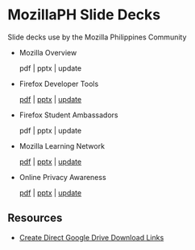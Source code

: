 # MozillaPH Slide Decks
Slide decks use by the Mozilla Philippines Community

- Mozilla Overview

  pdf | pptx | update
- Firefox Developer Tools

  [pdf](https://docs.google.com/presentation/d/1F9VAPvYqB3jIHPLRTR0iYKZqJDet9uxUz4u8-jh1Wt8/export/pdf) | [pptx](https://docs.google.com/presentation/d/1F9VAPvYqB3jIHPLRTR0iYKZqJDet9uxUz4u8-jh1Wt8/export/pptx) | [update](https://docs.google.com/presentation/d/1F9VAPvYqB3jIHPLRTR0iYKZqJDet9uxUz4u8-jh1Wt8/edit?usp=sharing)
- Firefox Student Ambassadors

  pdf | pptx | update
- Mozilla Learning Network

  [pdf](https://docs.google.com/presentation/d/1p6ijCvoGqMaVRD4OMtn4wRk9XrpvPv7mes7xJ4lrJqU/export/pdf) | [pptx](https://docs.google.com/presentation/d/1p6ijCvoGqMaVRD4OMtn4wRk9XrpvPv7mes7xJ4lrJqU/export/pptx) | [update](https://docs.google.com/presentation/d/1p6ijCvoGqMaVRD4OMtn4wRk9XrpvPv7mes7xJ4lrJqU/edit?usp=sharing)
- Online Privacy Awareness

  [pdf](https://docs.google.com/presentation/d/1Jft1GuNmPqhDax2nI37dShk4TlVSmKNWBEGBCuTaMNE/export/pdf) | [pptx](https://docs.google.com/presentation/d/1Jft1GuNmPqhDax2nI37dShk4TlVSmKNWBEGBCuTaMNE/export/pptx) | [update](https://docs.google.com/presentation/d/1Jft1GuNmPqhDax2nI37dShk4TlVSmKNWBEGBCuTaMNE/edit?usp=sharing)
  
  
## Resources
- [Create Direct Google Drive Download Links](http://blog.appsevents.com/2014/04/how-to-bypass-google-drive-viewer-and.html)
  
  

